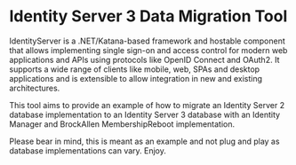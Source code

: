 # Identity Server 3 Data Migration Tool

IdentityServer is a .NET/Katana-based framework and hostable component that allows implementing single sign-on and access control for modern web applications and APIs using protocols like OpenID Connect and OAuth2. It supports a wide range of clients like mobile, web, SPAs and desktop applications and is extensible to allow integration in new and existing architectures.

This tool aims to provide an example of how to migrate an Identity Server 2 database implementation to an Identity Server 3 database with an Identity Manager and BrockAllen MembershipReboot implementation.

Please bear in mind, this is meant as an example and not plug and play as database implementations can vary. Enjoy.
